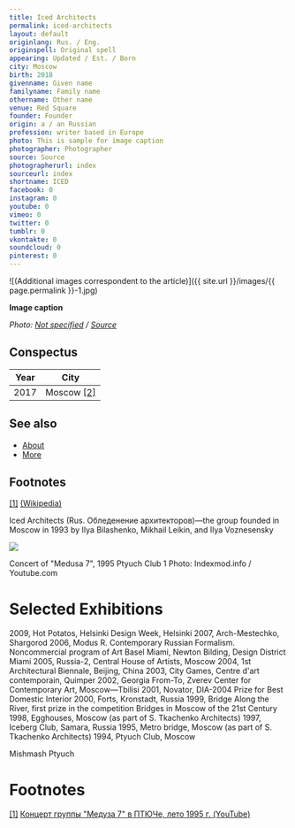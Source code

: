 ```yaml
---
title: Iced Architects
permalink: iced-architects
layout: default
originlang: Rus. / Eng.
originspell: Original spell
appearing: Updated / Est. / Born
city: Moscow
birth: 2018
givenname: Given name
familyname: Family name
othername: Other name
venue: Red Square
founder: Founder
origin: a / an Russian
profession: writer based in Europe
photo: This is sample for image caption
photographer: Photographer
source: Source
photographerurl: index
sourceurl: index
shortname: ICED
facebook: 0
instagram: 0
youtube: 0
vimeo: 0
twitter: 0
tumblr: 0
vkontakte: 0
soundcloud: 0
pinterest: 0
---
```


![(Additional images correspondent to the article)]({{ site.url }}/images/{{ page.permalink }}-1.jpg)

**Image caption**

*Photo: [Not specified](index) / [Source](index)*

## Сonspectus

|Year|City|
|-|-|
|2017|Moscow <span id="a2">[\[2\]](#f2)</span>|

## See also

+ [About](index)
+ [More](index)

## Footnotes

[[1]](#a1) <span id="f1"></span> [(Wikipedia)](index)

Iced Architects (Rus. Обледенение архитекторов)—the group founded in Moscow in 1993 by Ilya Bilashenko, Mikhail Leikin, and Ilya Voznesensky

![](/encyclopedia/images/medusa.png)

Concert of "Medusa 7", 1995 Ptyuch Club 1
Photo: Indexmod.info / Youtube.com


# Selected Exhibitions

2009, Hot Potatos, Helsinki Design Week, Helsinki
2007, Arch-Mestechko, Shargorod
2006, Modus R. Contemporary Russian Formalism. Noncommercial program of Art Basel Miami, Newton Bilding, Design District Miami
2005, Russia-2, Central House of Artists, Moscow
2004, 1st Architectural Biennale, Beijing, China
2003, City Games, Centre d'art contemporain, Quimper
2002, Georgia From-To, Zverev Center for Contemporary Art, Moscow—Tbilisi
2001, Novator, DIA-2004 Prize for Best Domestic Interior
2000, Forts, Kronstadt, Russia
1999, Bridge Along the River, first prize in the competition Bridges in Moscow of the 21st Century
1998, Egghouses, Moscow (as part of S. Tkachenko Architects)
1997, Iceberg Club, Samara, Russia
1995, Metro bridge, Moscow (as part of S. Tkachenko Architects)
1994, Ptyuch Club, Moscow


Mishmash
Ptyuch

# Footnotes

[[1]](#a1) <span id="f1"></span> [Концерт группы "Медуза 7" в ПТЮЧе, лето 1995 г. (YouTube)](https://www.youtube.com/watch?v=aU9g75uWNXM)
